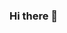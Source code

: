 ### Hi there 👋

<!--
**mchlo/mchlo** is a ✨ _special_ ✨ repository because its `README.md` (this file) appears on your GitHub profile.

Here are some ideas to get you started:

- 🔭 I’m currently working on earning a degree in IT.
- 🌱 I’m currently learning how to build webpages.
- 👯 I’m looking to collaborate on anything interesting.
- 🤔 I’m looking for help with ...
- 💬 Ask me about ...
- 📫 How to reach me: ...
- 😄 Pronouns: ...
- ⚡ Fun fact: ...
-->
